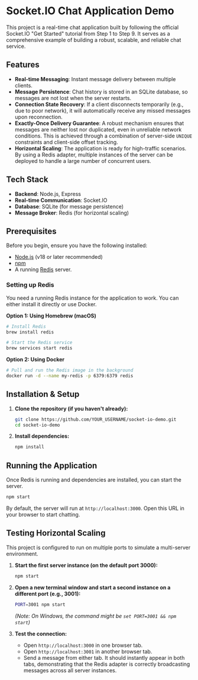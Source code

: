 # Socket.IO Chat Application Demo

This project is a real-time chat application built by following the official Socket.IO "Get Started" tutorial from Step 1 to Step 9. It serves as a comprehensive example of building a robust, scalable, and reliable chat service.

## Features

- **Real-time Messaging**: Instant message delivery between multiple clients.
- **Message Persistence**: Chat history is stored in an SQLite database, so messages are not lost when the server restarts.
- **Connection State Recovery**: If a client disconnects temporarily (e.g., due to poor network), it will automatically receive any missed messages upon reconnection.
- **Exactly-Once Delivery Guarantee**: A robust mechanism ensures that messages are neither lost nor duplicated, even in unreliable network conditions. This is achieved through a combination of server-side `UNIQUE` constraints and client-side offset tracking.
- **Horizontal Scaling**: The application is ready for high-traffic scenarios. By using a Redis adapter, multiple instances of the server can be deployed to handle a large number of concurrent users.

## Tech Stack

- **Backend**: Node.js, Express
- **Real-time Communication**: Socket.IO
- **Database**: SQLite (for message persistence)
- **Message Broker**: Redis (for horizontal scaling)

## Prerequisites

Before you begin, ensure you have the following installed:
- [Node.js](https://nodejs.org/) (v18 or later recommended)
- [npm](https://www.npmjs.com/)
- A running [Redis](https://redis.io/) server.

### Setting up Redis

You need a running Redis instance for the application to work. You can either install it directly or use Docker.

**Option 1: Using Homebrew (macOS)**
```bash
# Install Redis
brew install redis

# Start the Redis service
brew services start redis
```

**Option 2: Using Docker**
```bash
# Pull and run the Redis image in the background
docker run -d --name my-redis -p 6379:6379 redis
```

## Installation & Setup

1.  **Clone the repository (if you haven't already):**
    ```bash
    git clone https://github.com/YOUR_USERNAME/socket-io-demo.git
    cd socket-io-demo
    ```

2.  **Install dependencies:**
    ```bash
    npm install
    ```

## Running the Application

Once Redis is running and dependencies are installed, you can start the server.

```bash
npm start
```

By default, the server will run at `http://localhost:3000`. Open this URL in your browser to start chatting.

## Testing Horizontal Scaling

This project is configured to run on multiple ports to simulate a multi-server environment.

1.  **Start the first server instance (on the default port 3000):**
    ```bash
    npm start
    ```

2.  **Open a new terminal window and start a second instance on a different port (e.g., 3001):**
    ```bash
    PORT=3001 npm start
    ```
    *(Note: On Windows, the command might be `set PORT=3001 && npm start`)*

3.  **Test the connection:**
    - Open `http://localhost:3000` in one browser tab.
    - Open `http://localhost:3001` in another browser tab.
    - Send a message from either tab. It should instantly appear in both tabs, demonstrating that the Redis adapter is correctly broadcasting messages across all server instances. 